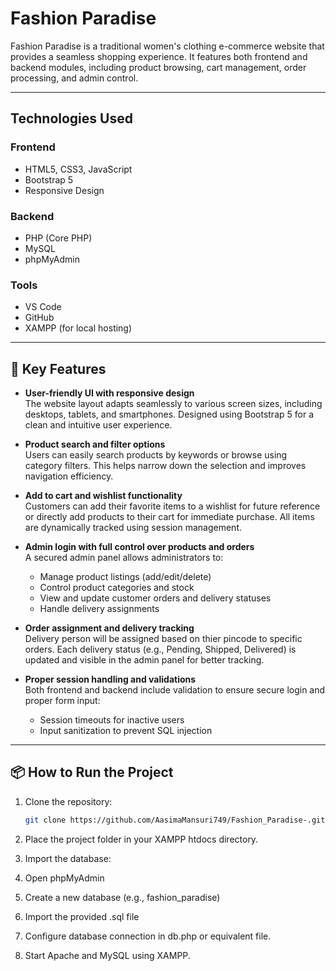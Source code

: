 # Fashion Paradise

Fashion Paradise is a traditional women's clothing e-commerce website that provides a seamless shopping experience. It features both frontend and backend modules, including product browsing, cart management, order processing, and admin control.

---

##  Technologies Used

###  Frontend
- HTML5, CSS3, JavaScript
- Bootstrap 5
- Responsive Design

###  Backend
- PHP (Core PHP)
- MySQL
- phpMyAdmin

###  Tools 
- VS Code
- GitHub
- XAMPP (for local hosting)

---



## 🌟 Key Features

- **User-friendly UI with responsive design**  
  The website layout adapts seamlessly to various screen sizes, including desktops, tablets, and smartphones. Designed using Bootstrap 5 for a clean and intuitive user experience.

- **Product search and filter options**  
  Users can easily search products by keywords or browse using category filters. This helps narrow down the selection and improves navigation efficiency.

- **Add to cart and wishlist functionality**  
  Customers can add their favorite items to a wishlist for future reference or directly add products to their cart for immediate purchase. All items are dynamically tracked using session management.

- **Admin login with full control over products and orders**  
  A secured admin panel allows administrators to:
  - Manage product listings (add/edit/delete)
  - Control product categories and stock
  - View and update customer orders and delivery statuses
  - Handle delivery assignments

- **Order assignment and delivery tracking**  
   Delivery person will be assigned based on thier pincode to specific orders. Each delivery status (e.g., Pending, Shipped, Delivered) is updated and visible in the admin panel for better tracking.

- **Proper session handling and validations**  
  Both frontend and backend include validation to ensure secure login and proper form input:
  - Session timeouts for inactive users
  - Input sanitization to prevent SQL injection
  

---

## 📦 How to Run the Project

1. Clone the repository:
   ```bash
   git clone https://github.com/AasimaMansuri749/Fashion_Paradise-.git
2. Place the project folder in your XAMPP htdocs directory.

3. Import the database:

4. Open phpMyAdmin

5. Create a new database (e.g., fashion_paradise)

6. Import the provided .sql file

7. Configure database connection in db.php or equivalent file.

8. Start Apache and MySQL using XAMPP.
